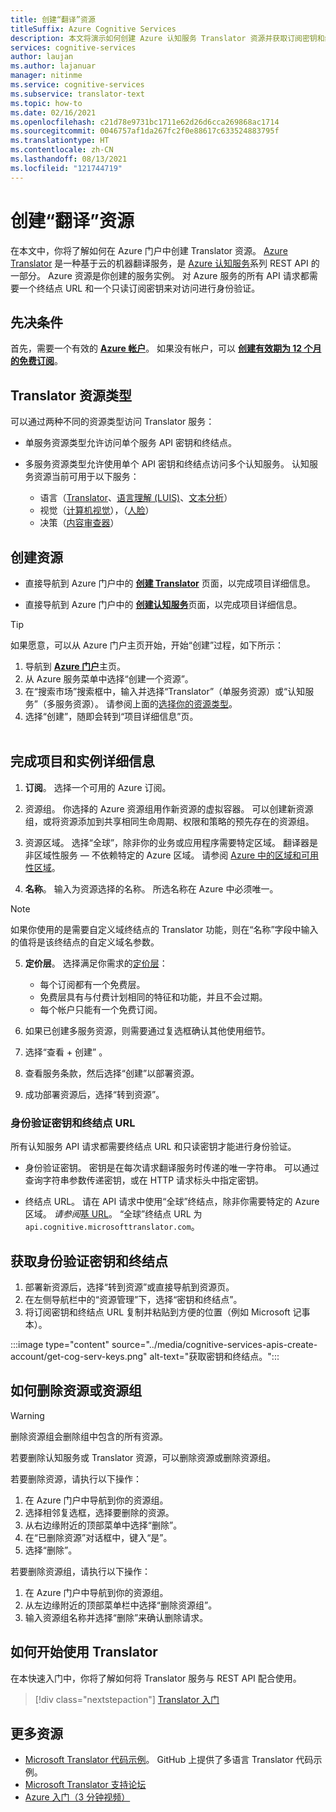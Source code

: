 ```yaml
---
title: 创建“翻译”资源
titleSuffix: Azure Cognitive Services
description: 本文将演示如何创建 Azure 认知服务 Translator 资源并获取订阅密钥和终结点 URL。
services: cognitive-services
author: laujan
ms.author: lajanuar
manager: nitinme
ms.service: cognitive-services
ms.subservice: translator-text
ms.topic: how-to
ms.date: 02/16/2021
ms.openlocfilehash: c21d78e9731bc1711e62d26d6cca269868ac1714
ms.sourcegitcommit: 0046757af1da267fc2f0e88617c633524883795f
ms.translationtype: HT
ms.contentlocale: zh-CN
ms.lasthandoff: 08/13/2021
ms.locfileid: "121744719"
---
```

# <a name="create-a-translator-resource"></a>创建“翻译”资源

在本文中，你将了解如何在 Azure 门户中创建 Translator 资源。 [Azure Translator](translator-overview.md) 是一种基于云的机器翻译服务，是 [Azure 认知服务](../what-are-cognitive-services.md)系列 REST API 的一部分。 Azure 资源是你创建的服务实例。 对 Azure 服务的所有 API 请求都需要一个终结点 URL 和一个只读订阅密钥来对访问进行身份验证。

## <a name="prerequisites"></a>先决条件

首先，需要一个有效的 [**Azure 帐户**](https://azure.microsoft.com/free/cognitive-services/)。  如果没有帐户，可以 [**创建有效期为 12 个月的免费订阅**](https://azure.microsoft.com/free/)。

## <a name="translator-resource-types"></a>Translator 资源类型

可以通过两种不同的资源类型访问 Translator 服务：

* 单服务资源类型允许访问单个服务 API 密钥和终结点。  

* 多服务资源类型允许使用单个 API 密钥和终结点访问多个认知服务。 认知服务资源当前可用于以下服务：
  * 语言（[Translator](../translator/translator-overview.md)、[语言理解 (LUIS)](../luis/what-is-luis.md)、[文本分析](../text-analytics/overview.md)）  
  * 视觉（[计算机视觉](../computer-vision/overview.md)），（[人脸](../face/overview.md)）  
  * 决策（[内容审查器](../content-moderator/overview.md)）  

## <a name="create-your-resource"></a>创建资源

* 直接导航到 Azure 门户中的 [**创建 Translator**](https://ms.portal.azure.com/#create/Microsoft.CognitiveServicesTextTranslation) 页面，以完成项目详细信息。

* 直接导航到 Azure 门户中的 [**创建认知服务**](https://ms.portal.azure.com/#create/Microsoft.CognitiveServicesAllInOne)页面，以完成项目详细信息。

>[!TIP]
>如果愿意，可以从 Azure 门户主页开始，开始“创建”过程，如下所示：
>
> 1. 导航到 [**Azure 门户**](https://ms.portal.azure.com/#home)主页。
> 1. 从 Azure 服务菜单中选择“创建一个资源”。
>1. 在“搜索市场”搜索框中，输入并选择“Translator”（单服务资源）或“认知服务”（多服务资源）。  请参阅上面的[选择你的资源类型](#create-your-resource)。
> 1. 选择“创建”，随即会转到“项目详细信息”页。
><br/><br/>

## <a name="complete-your-project-and-instance-details"></a>完成项目和实例详细信息

1. **订阅**。 选择一个可用的 Azure 订阅。

1. 资源组。 你选择的 Azure 资源组用作新资源的虚拟容器。 可以创建新资源组，或将资源添加到共享相同生命周期、权限和策略的预先存在的资源组。

1. 资源区域。 选择“全球”，除非你的业务或应用程序需要特定区域。 翻译器是非区域性服务 — 不依赖特定的 Azure 区域。 请参阅 [Azure 中的区域和可用性区域](../../availability-zones/az-overview.md)。

1. **名称**。 输入为资源选择的名称。 所选名称在 Azure 中必须唯一。

> [!NOTE]
> 如果你使用的是需要自定义域终结点的 Translator 功能，则在“名称”字段中输入的值将是该终结点的自定义域名参数。

5. **定价层**。 选择满足你需求的[定价层](https://azure.microsoft.com/pricing/details/cognitive-services/translator)：

   * 每个订阅都有一个免费层。
   * 免费层具有与付费计划相同的特征和功能，并且不会过期。
   * 每个帐户只能有一个免费订阅。</li></ul>

1. 如果已创建多服务资源，则需要通过复选框确认其他使用细节。

1. 选择“查看 + 创建”  。

1. 查看服务条款，然后选择“创建”以部署资源。

1. 成功部署资源后，选择“转到资源”。

### <a name="authentication-keys-and-endpoint-url"></a>身份验证密钥和终结点 URL

所有认知服务 API 请求都需要终结点 URL 和只读密钥才能进行身份验证。

* 身份验证密钥。 密钥是在每次请求翻译服务时传递的唯一字符串。 可以通过查询字符串参数传递密钥，或在 HTTP 请求标头中指定密钥。

* 终结点 URL。 请在 API 请求中使用“全球”终结点，除非你需要特定的 Azure 区域。 *请参阅*[基 URL](reference/v3-0-reference.md#base-urls)。 “全球”终结点 URL 为 `api.cognitive.microsofttranslator.com`。

## <a name="get-your-authentication-keys-and-endpoint"></a>获取身份验证密钥和终结点

1. 部署新资源后，选择“转到资源”或直接导航到资源页。
1. 在左侧导航栏中的“资源管理”下，选择“密钥和终结点”。
1. 将订阅密钥和终结点 URL 复制并粘贴到方便的位置（例如 Microsoft 记事本）。

:::image type="content" source="../media/cognitive-services-apis-create-account/get-cog-serv-keys.png" alt-text="获取密钥和终结点。":::

## <a name="how-to-delete-a--resource-or-resource-group"></a>如何删除资源或资源组

> [!Warning]
> 删除资源组会删除组中包含的所有资源。

若要删除认知服务或 Translator 资源，可以删除资源或删除资源组。

若要删除资源，请执行以下操作：

1. 在 Azure 门户中导航到你的资源组。
1. 选择相邻复选框，选择要删除的资源。
1. 从右边缘附近的顶部菜单中选择“删除”。
1. 在“已删除资源”对话框中，键入“是”。
1. 选择“删除”。

若要删除资源组，请执行以下操作：

1. 在 Azure 门户中导航到你的资源组。
1. 从左边缘附近的顶部菜单栏中选择“删除资源组”。
1. 输入资源组名称并选择“删除”来确认删除请求。

## <a name="how-to-get-started-with-translator"></a>如何开始使用 Translator

在本快速入门中，你将了解如何将 Translator 服务与 REST API 配合使用。

> [!div class="nextstepaction"]
> [Translator 入门](quickstart-translator.md)

## <a name="more-resources"></a>更多资源

* [Microsoft Translator 代码示例](https://github.com/MicrosoftTranslator)。  GitHub 上提供了多语言 Translator 代码示例。
* [Microsoft Translator 支持论坛](https://www.aka.ms/TranslatorForum)
* [Azure 入门（3 分钟视频）](https://azure.microsoft.com/get-started/?b=16.24)